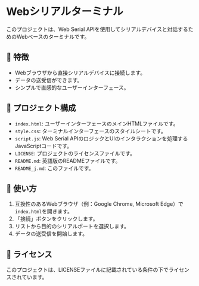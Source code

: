 # Webシリアルターミナル

このプロジェクトは、Web Serial APIを使用してシリアルデバイスと対話するためのWebベースのターミナルです。

## 🌟 特徴

- Webブラウザから直接シリアルデバイスに接続します。
- データの送受信ができます。
- シンプルで直感的なユーザーインターフェース。

## 📁 プロジェクト構成

- `index.html`: ユーザーインターフェースのメインHTMLファイルです。
- `style.css`: ターミナルインターフェースのスタイルシートです。
- `script.js`: Web Serial APIのロジックとUIのインタラクションを処理するJavaScriptコードです。
- `LICENSE`: プロジェクトのライセンスファイルです。
- `README.md`: 英語版のREADMEファイルです。
- `README_j.md`: このファイルです。

## 🚀 使い方

1.  互換性のあるWebブラウザ（例：Google Chrome, Microsoft Edge）で`index.html`を開きます。
2.  「接続」ボタンをクリックします。
3.  リストから目的のシリアルポートを選択します。
4.  データの送受信を開始します。

## 📝 ライセンス

このプロジェクトは、LICENSEファイルに記載されている条件の下でライセンスされています。
